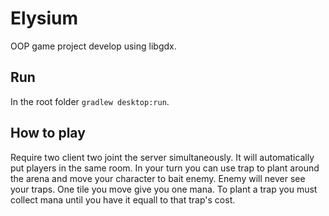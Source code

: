 # Elysium
OOP game project develop using libgdx.

## Run
In the root folder `gradlew desktop:run`.

## How to play
Require two client two joint the server simultaneously. It will automatically put players in the same room.
In your turn you can use trap to plant around the arena and move your character to bait enemy. 
Enemy will never see your traps.
One tile you move give you one mana. To plant a trap you must collect mana until you have it equall to that trap's cost.
